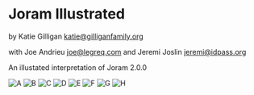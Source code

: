 # Joram Illustrated
by Katie Gilligan <katie@gilliganfamily.org>

with Joe Andrieu <joe@legreq.com> and Jeremi Joslin <jeremi@idpass.org>

An illustated interpretation of Joram 2.0.0

![A](https://github.com/WebOfTrustInfo/rwot8-barcelona/blob/master/draft-documents/joram-illustrations/20627BF1-8319-4A2C-86A3-27FBD3F3E5DC.jpeg?raw=true)
![B](https://github.com/WebOfTrustInfo/rwot8-barcelona/blob/master/draft-documents/joram-illustrations/47FE8D01-81D6-4F65-A67D-B4F25A684E1C.jpeg?raw=true)
![C](https://github.com/WebOfTrustInfo/rwot8-barcelona/blob/master/draft-documents/joram-illustrations/5C953D47-33C6-42EB-938A-16321F588F08.jpeg?raw=true)
![D](https://github.com/WebOfTrustInfo/rwot8-barcelona/blob/master/draft-documents/joram-illustrations/604CFA69-EC1C-4DC8-9260-25B640DA68D2.jpeg?raw=true)
![E](https://github.com/WebOfTrustInfo/rwot8-barcelona/blob/master/draft-documents/joram-illustrations/70E5BABE-8534-4BFE-9A98-B7D4F65FFE6B.jpeg?raw=true)
![F](https://github.com/WebOfTrustInfo/rwot8-barcelona/blob/master/draft-documents/joram-illustrations/8DAF070B-00CB-4C32-BFC4-22544CF9621A.jpeg?raw=true)
![G](https://github.com/WebOfTrustInfo/rwot8-barcelona/blob/master/draft-documents/joram-illustrations/962943C7-EDFD-4EAB-8842-731E6E755F00.jpeg?raw=true)
![H](https://github.com/WebOfTrustInfo/rwot8-barcelona/blob/master/draft-documents/joram-illustrations/D8C7DE3B-73B7-4C0F-8CB1-E4D719DFB11A.jpeg?raw=true)
